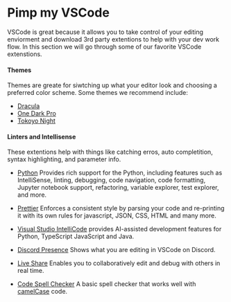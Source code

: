 # Pimp my VSCode

VSCode is great because it allows you to take control of your editing enviorment and download 3rd party extentions to help with your dev work flow. In this section we will go through some of our favorite VSCode extenstions.

#### Themes 

Themes are greate for siwtching up what your editor look and choosing a preferred color scheme. Some themes we recommend include:

* [Dracula](https://marketplace.visualstudio.com/items?itemName=dracula-theme.theme-dracula)
* [One Dark Pro](https://marketplace.visualstudio.com/items?itemName=zhuangtongfa.Material-theme)
* [Tokoyo Night](https://marketplace.visualstudio.com/items?itemName=enkia.tokyo-night)

#### Linters and Intellisense  

These extentions help with things like catching erros, auto completition, syntax highlighting, and parameter info.

* [Python](https://marketplace.visualstudio.com/items?itemName=ms-python.python)
Provides rich support for the Python, including features such as IntelliSense, linting, debugging, code navigation, code formatting, Jupyter notebook support, refactoring, variable explorer, test explorer, and more.

* [Prettier](https://marketplace.visualstudio.com/items?itemName=esbenp.prettier-vscode)
Enforces a consistent style by parsing your code and re-printing it with its own rules for javascript, JSON, CSS, HTML and many more.

* [Visual Studio IntelliCode](https://marketplace.visualstudio.com/items?itemName=VisualStudioExptTeam.vscodeintellicode)
provides AI-assisted development features for Python, TypeScript JavaScript and Java.

* [Discord Presence](https://marketplace.visualstudio.com/items?itemName=icrawl.discord-vscode)
Shows what you are editing in VSCode on Discord.

* [Live Share](https://marketplace.visualstudio.com/items?itemName=MS-vsliveshare.vsliveshare)
Enables you to collaboratively edit and debug with others in real time.

* [Code Spell Checker](https://marketplace.visualstudio.com/items?itemName=streetsidesoftware.code-spell-checker)
A basic spell checker that works well with [camelCase](https://en.wikipedia.org/wiki/Camel_case) code.

